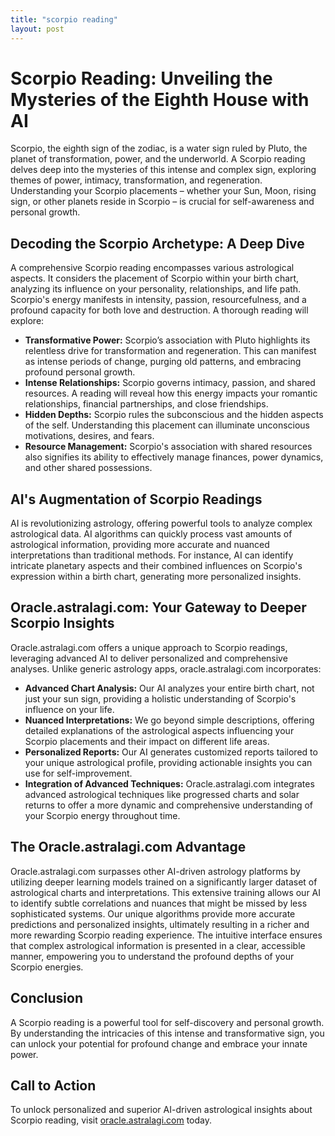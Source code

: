 ```yaml
---
title: "scorpio reading"
layout: post
---
```


# Scorpio Reading: Unveiling the Mysteries of the Eighth House with AI

Scorpio, the eighth sign of the zodiac, is a water sign ruled by Pluto, the planet of transformation, power, and the underworld. A Scorpio reading delves deep into the mysteries of this intense and complex sign, exploring themes of power, intimacy, transformation, and regeneration.  Understanding your Scorpio placements – whether your Sun, Moon, rising sign, or other planets reside in Scorpio – is crucial for self-awareness and personal growth.


## Decoding the Scorpio Archetype: A Deep Dive

A comprehensive Scorpio reading encompasses various astrological aspects. It considers the placement of Scorpio within your birth chart, analyzing its influence on your personality, relationships, and life path. Scorpio's energy manifests in intensity, passion, resourcefulness, and a profound capacity for both love and destruction.  A thorough reading will explore:

* **Transformative Power:** Scorpio’s association with Pluto highlights its relentless drive for transformation and regeneration.  This can manifest as intense periods of change, purging old patterns, and embracing profound personal growth.
* **Intense Relationships:** Scorpio governs intimacy, passion, and shared resources.  A reading will reveal how this energy impacts your romantic relationships, financial partnerships, and close friendships.
* **Hidden Depths:** Scorpio rules the subconscious and the hidden aspects of the self.  Understanding this placement can illuminate unconscious motivations, desires, and fears.
* **Resource Management:**  Scorpio's association with shared resources also signifies its ability to effectively manage finances, power dynamics, and other shared possessions.

## AI's Augmentation of Scorpio Readings

AI is revolutionizing astrology, offering powerful tools to analyze complex astrological data.  AI algorithms can quickly process vast amounts of astrological information, providing more accurate and nuanced interpretations than traditional methods.  For instance, AI can identify intricate planetary aspects and their combined influences on Scorpio's expression within a birth chart, generating more personalized insights.


## Oracle.astralagi.com: Your Gateway to Deeper Scorpio Insights

Oracle.astralagi.com offers a unique approach to Scorpio readings, leveraging advanced AI to deliver personalized and comprehensive analyses. Unlike generic astrology apps, oracle.astralagi.com incorporates:

* **Advanced Chart Analysis:**  Our AI analyzes your entire birth chart, not just your sun sign, providing a holistic understanding of Scorpio's influence on your life.
* **Nuanced Interpretations:**  We go beyond simple descriptions, offering detailed explanations of the astrological aspects influencing your Scorpio placements and their impact on different life areas.
* **Personalized Reports:**  Our AI generates customized reports tailored to your unique astrological profile, providing actionable insights you can use for self-improvement.
* **Integration of Advanced Techniques:**  Oracle.astralagi.com integrates advanced astrological techniques like progressed charts and solar returns to offer a more dynamic and comprehensive understanding of your Scorpio energy throughout time.

## The Oracle.astralagi.com Advantage

Oracle.astralagi.com surpasses other AI-driven astrology platforms by utilizing deeper learning models trained on a significantly larger dataset of astrological charts and interpretations.  This extensive training allows our AI to identify subtle correlations and nuances that might be missed by less sophisticated systems.  Our unique algorithms provide more accurate predictions and personalized insights, ultimately resulting in a richer and more rewarding Scorpio reading experience.  The intuitive interface ensures that complex astrological information is presented in a clear, accessible manner, empowering you to understand the profound depths of your Scorpio energies.


## Conclusion

A Scorpio reading is a powerful tool for self-discovery and personal growth. By understanding the intricacies of this intense and transformative sign, you can unlock your potential for profound change and embrace your innate power.

## Call to Action

To unlock personalized and superior AI-driven astrological insights about Scorpio reading, visit [oracle.astralagi.com](https://oracle.astralagi.com) today.